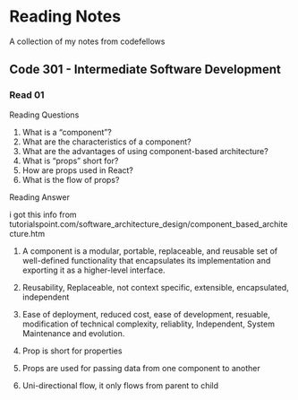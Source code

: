 # Reading Notes
A collection of my notes from codefellows

## Code 301 - Intermediate Software Development

### Read 01

Reading Questions

1. What is a “component”?
2. What are the characteristics of a component?
3. What are the advantages of using component-based architecture?
4. What is “props” short for?
5. How are props used in React?
6. What is the flow of props?

Reading Answer

i got this info from tutorialspoint.com/software_architecture_design/component_based_architecture.htm

1. A component is a modular, portable, replaceable, and reusable set of well-defined functionality that encapsulates its implementation and exporting it as a higher-level interface. 

2. Reusability, Replaceable, not context specific, extensible, encapsulated, independent

3. Ease of deployment, reduced cost, ease of development, resuable, modification of technical complexity, reliablity, Independent, System Maintenance and evolution.

4. Prop is short for properties

5. Props are used for passing data from one component to another

6. Uni-directional flow, it only flows from parent to child